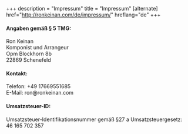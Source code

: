 +++
description = "Impressum"
title = "Impressum"
[alternate]
href="http://ronkeinan.com/de/impressum/"
hreflang="de"
+++

<h4>Angaben gemäß § 5 TMG:</h4>
<p>Ron Keinan<br />
Komponist und Arrangeur<br />
Opm Blockhorn 8b<br />
22869 Schenefeld
</p>
<h4>Kontakt:</h4>
<p>Telefon: +49 17669551685<br />
E-Mail: ron@ronkeinan.com</p>
<h4>Umsatzsteuer-ID:</h4>
<p>Umsatzsteuer-Identifikationsnummer gemäß §27 a Umsatzsteuergesetz: <br /> 46 165 702 357</p>

